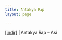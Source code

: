 ```yaml
---
title: Antakya Rap
layout: page

---
```

<a href="https://cloud.mail.ru/public/1dbc0415b041/Antakyarap%20-%20Asi" target="_blank">[indir]</a>   |   Antakya Rap &#8211; Asi